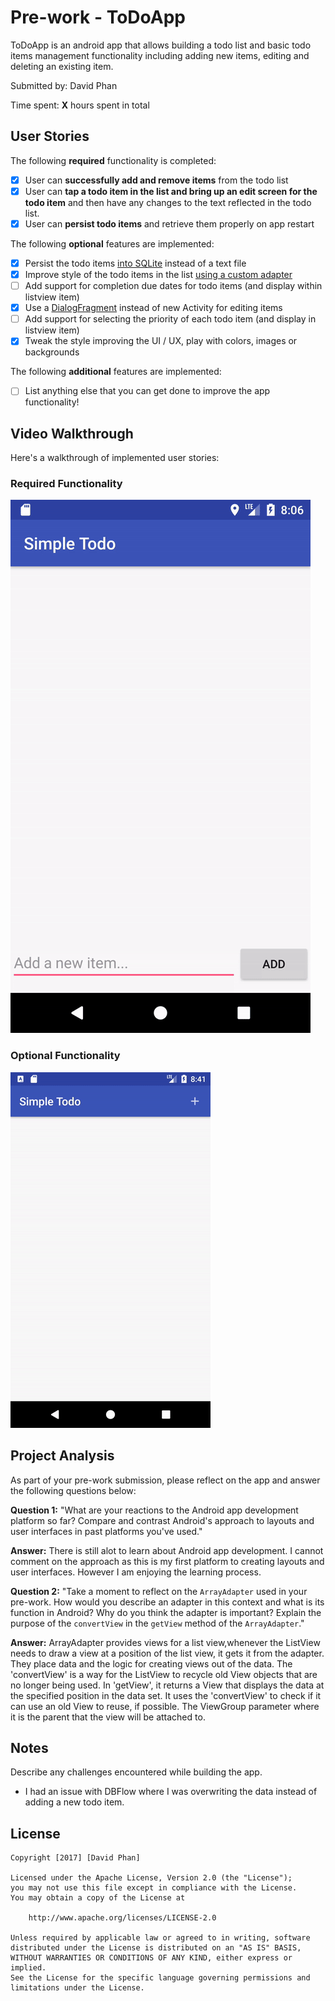 # Pre-work - ToDoApp

ToDoApp is an android app that allows building a todo list and basic todo items management functionality including adding new items, editing and deleting an existing item.

Submitted by: David Phan

Time spent: **X** hours spent in total

## User Stories

The following **required** functionality is completed:

* [X] User can **successfully add and remove items** from the todo list
* [X] User can **tap a todo item in the list and bring up an edit screen for the todo item** and then have any changes to the text reflected in the todo list.
* [X] User can **persist todo items** and retrieve them properly on app restart

The following **optional** features are implemented:

* [X] Persist the todo items [into SQLite](http://guides.codepath.com/android/Persisting-Data-to-the-Device#sqlite) instead of a text file
* [X] Improve style of the todo items in the list [using a custom adapter](http://guides.codepath.com/android/Using-an-ArrayAdapter-with-ListView)
* [ ] Add support for completion due dates for todo items (and display within listview item)
* [X] Use a [DialogFragment](http://guides.codepath.com/android/Using-DialogFragment) instead of new Activity for editing items
* [ ] Add support for selecting the priority of each todo item (and display in listview item)
* [X] Tweak the style improving the UI / UX, play with colors, images or backgrounds

The following **additional** features are implemented:

* [ ] List anything else that you can get done to improve the app functionality!

## Video Walkthrough

Here's a walkthrough of implemented user stories:

### Required Functionality
<img src='https://github.com/davidqphan/ToDoApp/blob/master/todoapp-basic-requirements.gif' title='Video Walkthrough' width='' alt='Video Walkthrough' />

### Optional Functionality
<img src='https://github.com/davidqphan/ToDoApp/blob/master/optional-features.gif' title='Video Walkthrough' width='' alt='Video Walkthrough' />

## Project Analysis

As part of your pre-work submission, please reflect on the app and answer the following questions below:

**Question 1:** "What are your reactions to the Android app development platform so far? Compare and contrast Android's approach to layouts and user interfaces in past platforms you've used."

**Answer:** There is still alot to learn about Android app development. I cannot comment on the approach as this is my first platform to creating layouts and user interfaces. However I am enjoying the learning process.

**Question 2:** "Take a moment to reflect on the `ArrayAdapter` used in your pre-work. How would you describe an adapter in this context and what is its function in Android? Why do you think the adapter is important? Explain the purpose of the `convertView` in the `getView` method of the `ArrayAdapter`."

**Answer:** ArrayAdapter provides views for a list view,whenever the ListView needs to draw a view at a position of the list view, it gets it from the adapter. They place data and the logic for creating views out of the data. The 'convertView' is a way for the ListView to recycle old View objects that are no longer being used. In 'getView', it returns a View that displays the data at the specified position in the data set. It uses the 'convertView' to check if it can use an old View to reuse, if possible. The ViewGroup parameter where it is the parent that the view will be attached to.

## Notes

Describe any challenges encountered while building the app.

* I had an issue with DBFlow where I was overwriting the data instead of adding a new todo item.

## License

    Copyright [2017] [David Phan]

    Licensed under the Apache License, Version 2.0 (the "License");
    you may not use this file except in compliance with the License.
    You may obtain a copy of the License at

        http://www.apache.org/licenses/LICENSE-2.0

    Unless required by applicable law or agreed to in writing, software
    distributed under the License is distributed on an "AS IS" BASIS,
    WITHOUT WARRANTIES OR CONDITIONS OF ANY KIND, either express or implied.
    See the License for the specific language governing permissions and
    limitations under the License.
